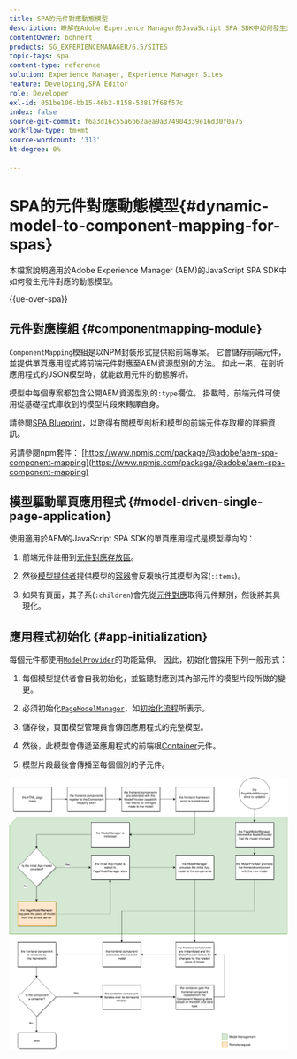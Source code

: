 ```yaml
---
title: SPA的元件對應動態模型
description: 瞭解在Adobe Experience Manager的JavaScript SPA SDK中如何發生元件對應的動態模型。
contentOwner: bohnert
products: SG_EXPERIENCEMANAGER/6.5/SITES
topic-tags: spa
content-type: reference
solution: Experience Manager, Experience Manager Sites
feature: Developing,SPA Editor
role: Developer
exl-id: 051be106-bb15-46b2-8158-53817f68f57c
index: false
source-git-commit: f6a3d16c55a6b62aea9a374904339e16d30f0a75
workflow-type: tm+mt
source-wordcount: '313'
ht-degree: 0%

---
```



# SPA的元件對應動態模型{#dynamic-model-to-component-mapping-for-spas}

本檔案說明適用於Adobe Experience Manager (AEM)的JavaScript SPA SDK中如何發生元件對應的動態模型。

{{ue-over-spa}}

## 元件對應模組 {#componentmapping-module}

`ComponentMapping`模組是以NPM封裝形式提供給前端專案。 它會儲存前端元件，並提供單頁應用程式將前端元件對應至AEM資源型別的方法。 如此一來，在剖析應用程式的JSON模型時，就能啟用元件的動態解析。

模型中每個專案都包含公開AEM資源型別的`:type`欄位。 掛載時，前端元件可使用從基礎程式庫收到的模型片段來轉譯自身。

請參閱[SPA Blueprint](/help/sites-developing/spa-blueprint.md)，以取得有關模型剖析和模型的前端元件存取權的詳細資訊。

另請參閱npm套件： [https://www.npmjs.com/package/@adobe/aem-spa-component-mapping](https://www.npmjs.com/package/@adobe/aem-spa-component-mapping)

## 模型驅動單頁應用程式 {#model-driven-single-page-application}

使用適用於AEM的JavaScript SPA SDK的單頁應用程式是模型導向的：

1. 前端元件註冊到[元件對應存放區](/help/sites-developing/spa-dynamic-model-to-component-mapping.md#componentmapping-module)。
1. 然後[模型提供者](/help/sites-developing/spa-blueprint.md#the-model-provider)提供模型的[容器](/help/sites-developing/spa-blueprint.md#container)會反複執行其模型內容(`:items`)。

1. 如果有頁面，其子系(`:children`)會先從[元件對應](/help/sites-developing/spa-blueprint.md#componentmapping)取得元件類別，然後將其具現化。

## 應用程式初始化 {#app-initialization}

每個元件都使用[`ModelProvider`](/help/sites-developing/spa-blueprint.md#the-model-provider)的功能延伸。 因此，初始化會採用下列一般形式：

1. 每個模型提供者會自我初始化，並監聽對應到其內部元件的模型片段所做的變更。
1. 必須初始化[`PageModelManager`](/help/sites-developing/spa-blueprint.md#pagemodelmanager)，如[初始化流程](/help/sites-developing/spa-blueprint.md)所表示。

1. 儲存後，頁面模型管理員會傳回應用程式的完整模型。
1. 然後，此模型會傳遞至應用程式的前端根[Container](/help/sites-developing/spa-blueprint.md#container)元件。
1. 模型片段最後會傳播至每個個別的子元件。

![app_model_initialization](assets/app_model_initialization.png)
